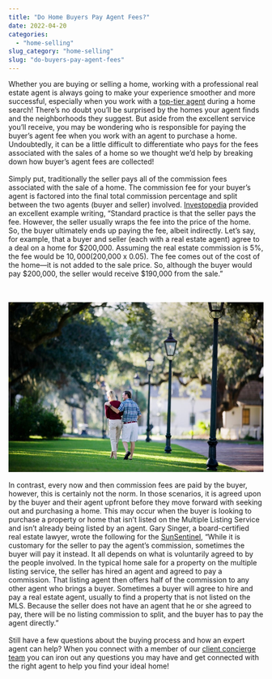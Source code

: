 ```yaml
---
title: "Do Home Buyers Pay Agent Fees?"
date: 2022-04-20
categories: 
  - "home-selling"
slug_category: "home-selling"
slug: "do-buyers-pay-agent-fees"
---
```


Whether you are buying or selling a home, working with a professional real estate agent is always going to make your experience smoother and more successful, especially when you work with a [top-tier agent](http://idealagent.com/) during a home search! There’s no doubt you’ll be surprised by the homes your agent finds and the neighborhoods they suggest. But aside from the excellent service you’ll receive, you may be wondering who is responsible for paying the buyer’s agent fee when you work with an agent to purchase a home. Undoubtedly, it can be a little difficult to differentiate who pays for the fees associated with the sales of a home so we thought we’d help by breaking down how buyer’s agent fees are collected!      
   
Simply put, traditionally the seller pays all of the commission fees associated with the sale of a home. The commission fee for your buyer’s agent is factored into the final total commission percentage and split between the two agents (buyer and seller) involved. [Investopedia](https://www.investopedia.com/financial-edge/0611/understanding-real-estate-commissions-who-pays.aspx) provided an excellent example writing, “Standard practice is that the seller pays the fee. However, the seller usually wraps the fee into the price of the home. So, the buyer ultimately ends up paying the fee, albeit indirectly. Let’s say, for example, that a buyer and seller (each with a real estate agent) agree to a deal on a home for $200,000. Assuming the real estate commission is 5%, the fee would be $10,000 ($200,000 x 0.05). The fee comes out of the cost of the home—it is not added to the sale price. So, although the buyer would pay $200,000, the seller would receive $190,000 from the sale.”   
   
 

![](../images/posts/image-23.jpeg)

In contrast, every now and then commission fees are paid by the buyer, however, this is certainly not the norm. In those scenarios, it is agreed upon by the buyer and their agent upfront before they move forward with seeking out and purchasing a home. This may occur when the buyer is looking to purchase a property or home that isn’t listed on the Multiple Listing Service and isn’t already being listed by an agent. Gary Singer, a board-certified real estate lawyer, wrote the following for the [SunSentinel](https://www.sun-sentinel.com/real-estate/fl-bz-gary-singer-col-pay-agent-20170810-story.html), “While it is customary for the seller to pay the agent’s commission, sometimes the buyer will pay it instead. It all depends on what is voluntarily agreed to by the people involved. In the typical home sale for a property on the multiple listing service, the seller has hired an agent and agreed to pay a commission. That listing agent then offers half of the commission to any other agent who brings a buyer. Sometimes a buyer will agree to hire and pay a real estate agent, usually to find a property that is not listed on the MLS. Because the seller does not have an agent that he or she agreed to pay, there will be no listing commission to split, and the buyer has to pay the agent directly.”    
   
Still have a few questions about the buying process and how an expert agent can help? When you connect with a member of our [client concierge team](http://idealagent.com/) you can iron out any questions you may have and get connected with the right agent to help you find your ideal home!
